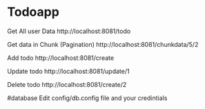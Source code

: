 # Todoapp

Get All user Data
http://localhost:8081/todo

Get data in Chunk (Pagination)
http://localhost:8081/chunkdata/5/2

Add todo
http://localhost:8081/create

Update todo
http://localhost:8081/update/1

Delete todo 
http://localhost:8081/create/2

#database
Edit config/db.config file and your credintials
